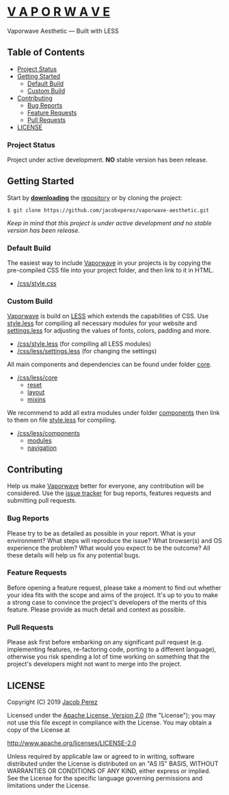 # [V A P O R W A V E](https://jacobxperez.github.io/vaporwave-aesthetic/)

Vaporwave Aesthetic — Built with LESS

## Table of Contents

* [Project Status](#project-status)
* [Getting Started](#getting-started)
	* [Default Build](#default-build)
	* [Custom Build](#custom-build)
* [Contributing](#contributing)
	* [Bug Reports](#bug-reports)
	* [Feature Requests](#feature-requests)
	* [Pull Requests](#pull-requests)
* [LICENSE](#license)


### Project Status

Project under active development. **NO** stable version has been release.

## Getting Started

Start by **[downloading](https://github.com/jacobxperez/vaporwave-aesthetic/archive/master.zip)** the [repository](https://github.com/jacobxperez/vaporwave-aesthetic) or by cloning the project:

	$ git clone https://github.com/jacobxperez/vaporwave-aesthetic.git

*Keep in mind that this project is under active development and no stable version has been release.*

### Default Build

The easiest way to include [Vaporwave](https://jacobxperez.github.io/vaporwave-aesthetic/) in your projects is by copying the pre-compiled CSS file into your project folder, and then link to it in HTML.

* [/css/style.css](https://github.com/jacobxperez/vaporwave-aesthetic/blob/master/css/style.css)

### Custom Build

[Vaporwave](https://jacobxperez.github.io/vaporwave-aesthetic/) is build on [LESS](http://lesscss.org/) which extends the capabilities of CSS. Use [style.less](https://github.com/jacobxperez/vaporwave-aesthetic/blob/master/css/style.less) for compiling all necessary modules for your website and [settings.less](https://github.com/jacobxperez/vaporwave-aesthetic/blob/master/css/less/settings.less) for adjusting the values of fonts, colors, padding and more.

* [/css/style.less](https://github.com/jacobxperez/vaporwave-aesthetic/blob/master/css/style.less) (for compiling all LESS modules)
* [/css/less/settings.less](https://github.com/jacobxperez/vaporwave-aesthetic/blob/master/css/less/settings.less) (for changing the settings)

All main components and dependencies can be found under folder [core](https://github.com/jacobxperez/vaporwave-aesthetic/tree/master/css/less/core).

* [/css/less/core](https://github.com/jacobxperez/vaporwave-aesthetic/tree/master/css/less/core)
	* [reset](https://github.com/jacobxperez/vaporwave-aesthetic/tree/master/css/less/core/reset)
	* [layout](https://github.com/jacobxperez/vaporwave-aesthetic/tree/master/css/less/core/layout)
	* [mixins](https://github.com/jacobxperez/vaporwave-aesthetic/tree/master/css/less/core/mixins)

We recommend to add all extra modules under folder [components](https://github.com/jacobxperez/vaporwave-aesthetic/tree/master/css/less/components) then link to them on file [style.less](https://github.com/jacobxperez/vaporwave-aesthetic/blob/master/css/style.less) for compiling.

* [/css/less/components](https://github.com/jacobxperez/vaporwave-aesthetic/tree/master/css/less/components)
	* [modules](https://github.com/jacobxperez/vaporwave-aesthetic/tree/master/css/less/components/modules)
	* [navigation](https://github.com/jacobxperez/vaporwave-aesthetic/tree/master/css/less/components/navigation)

## Contributing

Help us make [Vaporwave](https://jacobxperez.github.io/vaporwave-aesthetic/) better for everyone, any contribution will be considered. Use the [issue tracker](https://github.com/jacobxperez/vaporwave-aesthetic/issues) for bug reports, features requests and submitting pull requests.

### Bug Reports

Please try to be as detailed as possible in your report. What is your environment? What steps will reproduce the issue? What browser(s) and OS experience the problem? What would you expect to be the outcome? All these details will help us fix any potential bugs.

### Feature Requests

Before opening a feature request, please take a moment to find out whether your idea fits with the scope and aims of the project. It's up to you to make a strong case to convince the project's developers of the merits of this feature. Please provide as much detail and context as possible.

### Pull Requests

Please ask first before embarking on any significant pull request (e.g. implementing features, re-factoring code, porting to a different language), otherwise you risk spending a lot of time working on something that the project's developers might not want to merge into the project.

## LICENSE

Copyright (C) 2019 [Jacob Perez](https://github.com/jacobxperez)

Licensed under the [Apache License, Version 2.0](http://www.apache.org/licenses/LICENSE-2.0) (the "License");
you may not use this file except in compliance with the License.
You may obtain a copy of the License at

http://www.apache.org/licenses/LICENSE-2.0

Unless required by applicable law or agreed to in writing, software
distributed under the License is distributed on an "AS IS" BASIS,
WITHOUT WARRANTIES OR CONDITIONS OF ANY KIND, either express or implied.
See the License for the specific language governing permissions and
limitations under the License.
